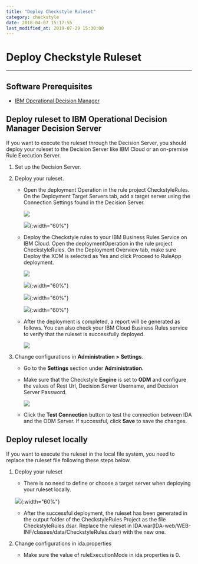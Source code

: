 ```yaml
---
title: "Deploy Checkstyle Ruleset"
category: checkstyle
date: 2018-04-07 15:17:55
last_modified_at: 2019-07-29 15:30:00
---
```


# Deploy Checkstyle Ruleset
***

## Software Prerequisites

* [IBM Operational Decision Manager](https://www.ibm.com/products/operational-decision-manager?mhsrc=ibmsearch_a&mhq=IBM%20Operational%20Decision%20Manager)

## Deploy ruleset to IBM Operational Decision Manager Decision Server

If you want to execute the ruleset through the Decision Server, you should deploy your ruleset to the Decision Server like IBM Cloud or an on-premise Rule Execution Server.

1. Set up the Decision Server.    

2. Deploy your ruleset.

	* Open the deployment Operation in the rule project CheckstyleRules. On the Deployment Target Servers tab, add a target server using the Connection Settings found in the Decision Server.

		![][checkstyle_deploy_ruleset_cloud_two_1]
	
		![][checkstyle_deploy_ruleset_cloud_two_2]{:width="60%"}

	* Deploy the Checkstyle rules to your IBM Business Rules Service on IBM Cloud. Open the deploymentOperation in the rule project CheckstyleRules. On the Deployment Overview tab, make sure Deploy the XOM is selected as Yes and click Proceed to RuleApp deployment.

		![][checkstyle_deploy_ruleset_cloud_two_3]
		
		![][checkstyle_deploy_ruleset_cloud_two_4]{:width="60%"}
		
		![][checkstyle_deploy_ruleset_cloud_two_5]{:width="60%"}
		
		![][checkstyle_deploy_ruleset_cloud_two_6]{:width="60%"}

	* After the deployment is completed, a report will be generated as follows. You can also check your IBM Cloud Business Rules service to verify that the ruleset is successfully deployed.

		![][checkstyle_deploy_ruleset_cloud_two_7]

3. Change configurations in **Administration > Settings**.

	* Go to the **Settings** section under **Administration**.

	* Make sure that the Checkstyle **Engine** is set to **ODM** and configure the values of Rest Url, Decision Server Username, and Decision Server Password.
		
		![][checkstyle_deploy_ruleset_cloud_two_8]

	* Click the **Test Connection** button to test the connection between IDA and the ODM Server. If successful, click **Save** to save the changes. 

## Deploy ruleset locally

If you want to execute the ruleset in the local file system, you need to replace the ruleset file following these steps below.

1. Deploy your ruleset

	* There is no need to define or choose a target server when deploying your ruleset locally.

    ![][checkstyle_deploy_ruleset_local_1]{:width="60%"}

	* After the successful deployment, the ruleset has been generated in the output folder of the CheckstyleRules Project as the file CheckstyleRules.dsar. Replace the ruleset in IDA.war(IDA-web/WEB-INF/classes/data/CheckstyleRules.dsar) with the new one.

2. Change configurations in ida.properties

	* Make sure the value of ruleExecutionMode in ida.properties is 0.


 [checkstyle_deploy_ruleset_cloud_one_1]: ../images/checkstyle/checkstyle_deploy_ruleset_cloud_one_1.png
 [checkstyle_deploy_ruleset_cloud_one_2]: ../images/checkstyle/checkstyle_deploy_ruleset_cloud_one_2.png
 [checkstyle_deploy_ruleset_cloud_one_3]: ../images/checkstyle/checkstyle_deploy_ruleset_cloud_one_3.png
 [checkstyle_deploy_ruleset_cloud_two_1]: ../images/checkstyle/checkstyle_deploy_ruleset_cloud_two_1.png
 [checkstyle_deploy_ruleset_cloud_two_2]: ../images/checkstyle/checkstyle_deploy_ruleset_cloud_two_2.png
 [checkstyle_deploy_ruleset_cloud_two_3]: ../images/checkstyle/checkstyle_deploy_ruleset_cloud_two_3.png
 [checkstyle_deploy_ruleset_cloud_two_4]: ../images/checkstyle/checkstyle_deploy_ruleset_cloud_two_4.png
 [checkstyle_deploy_ruleset_cloud_two_5]: ../images/checkstyle/checkstyle_deploy_ruleset_cloud_two_5.png
 [checkstyle_deploy_ruleset_cloud_two_6]: ../images/checkstyle/checkstyle_deploy_ruleset_cloud_two_6.png
 [checkstyle_deploy_ruleset_cloud_two_7]: ../images/checkstyle/checkstyle_deploy_ruleset_cloud_two_7.png
 [checkstyle_deploy_ruleset_cloud_two_8]: ../images/checkstyle/checkstyle_deploy_ruleset_cloud_two_8.png
 [checkstyle_deploy_ruleset_local_1]: ../images/checkstyle/checkstyle_deploy_ruleset_local_1.png